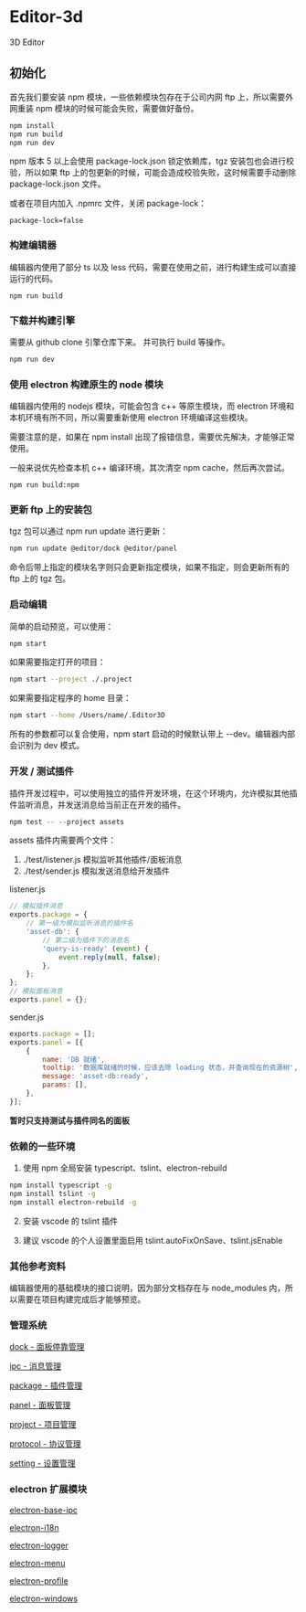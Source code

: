 # Editor-3d

3D Editor

## 初始化

首先我们要安装 npm 模块，一些依赖模块包存在于公司内网 ftp 上，所以需要外网重装 npm 模块的时候可能会失败，需要做好备份。

```bash
npm install
npm run build
npm run dev
```

npm 版本 5 以上会使用 package-lock.json 锁定依赖库，tgz 安装包也会进行校验，所以如果 ftp 上的包更新的时候，可能会造成校验失败，这时候需要手动删除 package-lock.json 文件。

或者在项目内加入 .npmrc 文件，关闭 package-lock：

```
package-lock=false
```

### 构建编辑器

编辑器内使用了部分 ts 以及 less 代码，需要在使用之前，进行构建生成可以直接运行的代码。

```
npm run build
```

### 下载并构建引擎

需要从 github clone 引擎仓库下来。
并可执行 build 等操作。

```bash
npm run dev
```

### 使用 electron 构建原生的 node 模块

编辑器内使用的 nodejs 模块，可能会包含 c++ 等原生模块，而 electron 环境和本机环境有所不同，所以需要重新使用 electron 环境编译这些模块。

需要注意的是，如果在 npm install 出现了报错信息，需要优先解决，才能够正常使用。

一般来说优先检查本机 c++ 编译环境，其次清空 npm cache，然后再次尝试。

```
npm run build:npm
```

### 更新 ftp 上的安装包

tgz 包可以通过 npm run update 进行更新：

```bash
npm run update @editor/dock @editor/panel
```

命令后带上指定的模块名字则只会更新指定模块，如果不指定，则会更新所有的 ftp 上的 tgz 包。

### 启动编辑

简单的启动预览，可以使用：

```bash
npm start
```

如果需要指定打开的项目：

```bash
npm start --project ./.project
```

如果需要指定程序的 home 目录：

```bash
npm start --home /Users/name/.Editor3D
```

所有的参数都可以复合使用，npm start 启动的时候默认带上 --dev。编辑器内部会识别为 dev 模式。

### 开发 / 测试插件

插件开发过程中，可以使用独立的插件开发环境，在这个环境内，允许模拟其他插件监听消息，并发送消息给当前正在开发的插件。

```javascript
npm test -- --project assets
```

assets 插件内需要两个文件：

1. ./test/listener.js 模拟监听其他插件/面板消息
2. ./test/sender.js 模拟发送消息给开发插件

listener.js

```javascript
// 模拟插件消息
exports.package = {
    // 第一级为模拟监听消息的插件名
    'asset-db': {
        // 第二级为插件下的消息名
        'query-is-ready' (event) {
            event.reply(null, false);
        },
    };
};
// 模拟面板消息
exports.panel = {};
```

sender.js

```javascript
exports.package = [];
exports.panel = [{
    {
        name: 'DB 就绪',
        tooltip: '数据库就绪的时候，应该去除 loading 状态，并查询现在的资源树',
        message: 'asset-db:ready',
        params: [],
    },
}];
```

**暂时只支持测试与插件同名的面板**

### 依赖的一些环境

1. 使用 npm 全局安装 typescript、tslint、electron-rebuild

```bash
npm install typescript -g
npm install tslint -g
npm install electron-rebuild -g
```

2. 安装 vscode 的 tslint 插件

3. 建议 vscode 的个人设置里面启用 tslint.autoFixOnSave、tslint.jsEnable

### 其他参考资料

编辑器使用的基础模块的接口说明，因为部分文档存在与 node_modules 内，所以需要在项目构建完成后才能够预览。

### 管理系统

[dock - 面板停靠管理](./node_modules/@editor/dock/README.MD)

[ipc - 消息管理](./node_modules/@editor/ipc/README.MD)

[package - 插件管理](./node_modules/@editor/package/README.MD)

[panel - 面板管理](./node_modules/@editor/panel/README.MD)

[project - 项目管理](./node_modules/@editor/project/README.MD)

[protocol - 协议管理](./node_modules/@editor/protocol/README.MD)

[setting - 设置管理](./node_modules/@editor/setting/README.MD)

### electron 扩展模块

[electron-base-ipc](./node_modules/@base/electron-base-ipc/README.MD)

[electron-i18n](./node_modules/@base/electron-i18n/README.MD)

[electron-logger](./node_modules/@base/electron-logger/README.MD)

[electron-menu](./node_modules/@base/electron-menu/README.MD)

[electron-profile](./node_modules/@base/electron-profile/README.MD)

[electron-windows](./node_modules/@base/electron-windows/README.MD)
